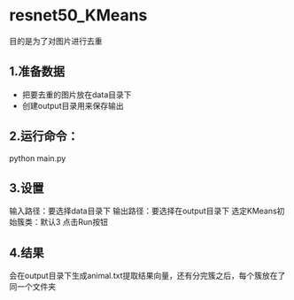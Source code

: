 # resnet50_KMeans
目的是为了对图片进行去重
## 1.准备数据
+ 把要去重的图片放在data目录下
+ 创建output目录用来保存输出

## 2.运行命令：
python main.py

## 3.设置
输入路径：要选择data目录下
输出路径：要选择在output目录下
选定KMeans初始簇类：默认3
点击Run按钮

## 4.结果
会在output目录下生成animal.txt提取结果向量，还有分完簇之后，每个簇放在了同一个文件夹
